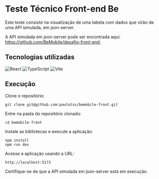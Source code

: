 # Teste Técnico Front-end Be

Este teste consiste na visualização de uma tabela com dados que virão de uma API simulada, em json-server.

A API simulada em json-server pode ser encontrada aqui: https://github.com/BeMobile/desafio-front-end;

## Tecnologias utilizadas

![React](https://img.shields.io/badge/react-%2320232a.svg?style=for-the-badge&logo=react&logoColor=%2361DAFB)
![TypeScript](https://img.shields.io/badge/typescript-%23007ACC.svg?style=for-the-badge&logo=typescript&logoColor=white)
![Vite](https://img.shields.io/badge/vite-%23646CFF.svg?style=for-the-badge&logo=vite&logoColor=white)

## Execução

Clone o repositório:

```
git clone git@github.com:paulotss/bemobile-front.git
```

Entre na pasta do repositório clonado:

```
cd bemobile-front
```

Instale as bibliotecas e execute a aplicação:

```
npm install
npm run dev
```

Acesse a aplicação usando a URL:

```
http://localhost:5173
```

Certifique-se de que a API simulada em json-server está em execução.